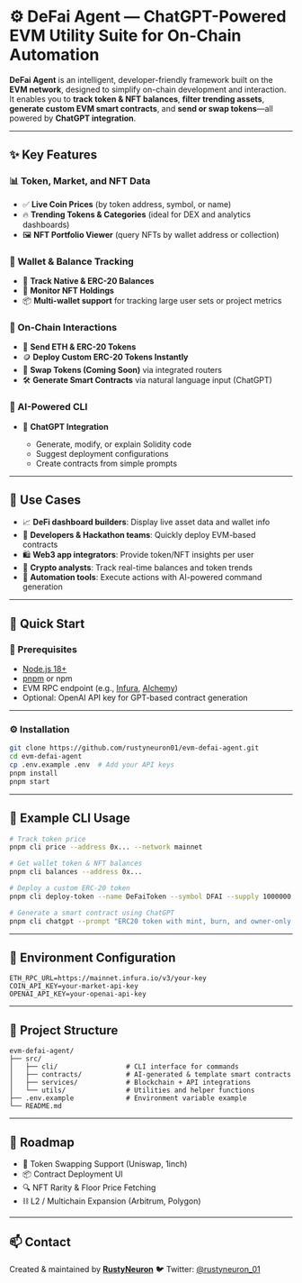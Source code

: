 # ⚙️ DeFai Agent — ChatGPT-Powered EVM Utility Suite for On-Chain Automation

**DeFai Agent** is an intelligent, developer-friendly framework built on the **EVM network**, designed to simplify on-chain development and interaction.
It enables you to **track token & NFT balances**, **filter trending assets**, **generate custom EVM smart contracts**, and **send or swap tokens**—all powered by **ChatGPT integration**.

---

## ✨ Key Features

### 📊 Token, Market, and NFT Data

* ✅ **Live Coin Prices** (by token address, symbol, or name)
* 🔥 **Trending Tokens & Categories** (ideal for DEX and analytics dashboards)
* 🖼️ **NFT Portfolio Viewer** (query NFTs by wallet address or collection)

### 💼 Wallet & Balance Tracking

* 🔑 **Track Native & ERC-20 Balances**
* 🎨 **Monitor NFT Holdings**
* 📦 **Multi-wallet support** for tracking large user sets or project metrics

### 🔁 On-Chain Interactions

* 💸 **Send ETH & ERC-20 Tokens**
* 🪙 **Deploy Custom ERC-20 Tokens Instantly**
* 🔁 **Swap Tokens (Coming Soon)** via integrated routers
* 🛠️ **Generate Smart Contracts** via natural language input (ChatGPT)

### 🤖 AI-Powered CLI

* 💬 **ChatGPT Integration**

  * Generate, modify, or explain Solidity code
  * Suggest deployment configurations
  * Create contracts from simple prompts

---

## 🧠 Use Cases

* 📈 **DeFi dashboard builders**: Display live asset data and wallet info
* 🔧 **Developers & Hackathon teams**: Quickly deploy EVM-based contracts
* 🛍️ **Web3 app integrators**: Provide token/NFT insights per user
* 📡 **Crypto analysts**: Track real-time balances and token trends
* 🤖 **Automation tools**: Execute actions with AI-powered command generation

---

## 🚀 Quick Start

### 🧰 Prerequisites

* [Node.js 18+](https://nodejs.org/)
* [pnpm](https://pnpm.io/installation) or npm
* EVM RPC endpoint (e.g., [Infura](https://infura.io/), [Alchemy](https://www.alchemy.com/))
* Optional: OpenAI API key for GPT-based contract generation

---

### ⚙️ Installation

```bash
git clone https://github.com/rustyneuron01/evm-defai-agent.git
cd evm-defai-agent
cp .env.example .env  # Add your API keys
pnpm install
pnpm start
```

---

## 🧪 Example CLI Usage

```bash
# Track token price
pnpm cli price --address 0x... --network mainnet

# Get wallet token & NFT balances
pnpm cli balances --address 0x...

# Deploy a custom ERC-20 token
pnpm cli deploy-token --name DeFaiToken --symbol DFAI --supply 1000000

# Generate a smart contract using ChatGPT
pnpm cli chatgpt --prompt "ERC20 token with mint, burn, and owner-only transfer"
```

---

## 🔐 Environment Configuration

```env
ETH_RPC_URL=https://mainnet.infura.io/v3/your-key
COIN_API_KEY=your-market-api-key
OPENAI_API_KEY=your-openai-api-key
```

---

## 📁 Project Structure

```
evm-defai-agent/
├── src/
│   ├── cli/                 # CLI interface for commands
│   ├── contracts/           # AI-generated & template smart contracts
│   ├── services/            # Blockchain + API integrations
│   └── utils/               # Utilities and helper functions
├── .env.example             # Environment variable example
└── README.md
```

---

## 🧩 Roadmap

* 🔁 Token Swapping Support (Uniswap, 1inch)
* 📦 Contract Deployment UI
* 🔍 NFT Rarity & Floor Price Fetching
* ⛓️ L2 / Multichain Expansion (Arbitrum, Polygon)

---

## 📫 Contact

Created & maintained by [**RustyNeuron**](https://github.com/rustyneuron01)
🐦 Twitter: [@rustyneuron\_01](https://x.com/rustyneuron_01)
